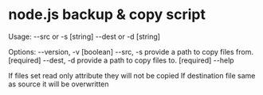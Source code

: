 # node.js backup & copy script

Usage: --src or -s [string] --dest or -d [string]

Options:
  --version, -v                                                        [boolean]
  --src, -s      provide a path to copy files from.                   [required]
  --dest, -d     provide a path to copy files to.                     [required]
  --help 

If files set read only attribute they will not be copied
If destination file same as source it will be overwritten 
